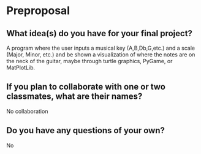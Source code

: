 # Preproposal

## What idea(s) do you have for your final project?

A program where the user inputs a musical key (A,B,Db,G,etc.) and a scale (Major, Minor, etc.) and
be shown a visualization of where the notes are on the neck of the guitar,
maybe through turtle graphics, PyGame, or MatPlotLib.

## If you plan to collaborate with one or two classmates, what are their names?

No collaboration

## Do you have any questions of your own?

No
